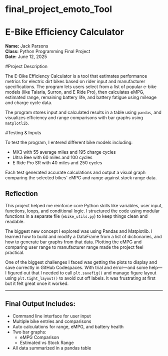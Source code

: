 # final_project_emoto_Tool
# E-Bike Efficiency Calculator

**Name:** Jack Parsons  
**Class:** Python Programming Final Project  
**Date:** June 12, 2025

#Project Description

The E-Bike Efficiency Calculator is a tool that estimates performance metrics for electric dirt bikes based on rider input and manufacturer specifications. The program lets users select from a list of popular e-bike models (like Talaria, Surron, and E Ride Pro), then calculates eMPG, estimated range, remaining battery life, and battery fatigue using mileage and charge cycle data.

The program stores input and calculated results in a table using `pandas`, and visualizes efficiency and range comparisons with bar graphs using `matplotlib`.

#Testing & Inputs

To test the program, I entered different bike models including:
- MX3 with 55 average miles and 195 charge cycles
- Ultra Bee with 60 miles and 100 cycles
- E Ride Pro SR with 40 miles and 250 cycles

Each test generated accurate calculations and output a visual graph comparing the selected bikes' eMPG and range against stock range data.


## Reflection

This project helped me reinforce core Python skills like variables, user input, functions, loops, and conditional logic. I structured the code using modular functions in a separate file (`ebike_utils.py`) to keep things clean and readable.

The biggest new concept I explored was using Pandas and Matplotlib. I learned how to build and modify a DataFrame from a list of dictionaries, and how to generate bar graphs from that data. Plotting the eMPG and comparing user range to manufacturer range made the project feel practical.

One of the biggest challenges I faced was getting the plots to display and save correctly in GitHub Codespaces. With trial and error—and some help—I figured out that I needed to call `plt.savefig()` and manage figure layout using `plt.tight_layout()` to avoid cut off labels. It was frustrating at first but it felt great once it worked.

---

##  Final Output Includes:
- Command line interface for user input
- Multiple bike entries and comparisons
- Auto calculations for range, eMPG, and battery health
- Two bar graphs:
  - eMPG Comparison
  - Estimated vs Stock Range
- All data summarized in a pandas table


